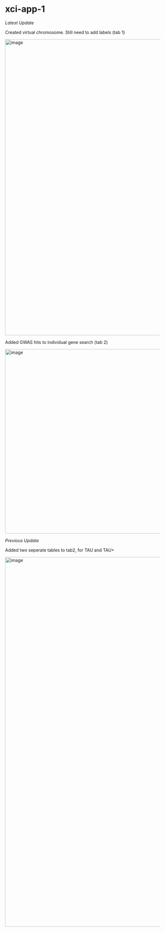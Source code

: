 # xci-app-1


*Latest Update*

Created virtual chromosome. Still need to add labels (tab 1)

<img width="960" alt="image" src="https://user-images.githubusercontent.com/71516524/102273830-ed586b00-3ef0-11eb-8e20-85aa1c88c8e1.png">

Added GWAS hits to individual gene search (tab 2)

<img width="598" alt="image" src="https://user-images.githubusercontent.com/71516524/102273645-a5394880-3ef0-11eb-8e78-581095f005f3.png">

*Previous Update*

Added two seperate tables to tab2,  for TAU and TAU+

<img width="1199" alt="image" src="https://user-images.githubusercontent.com/71516524/101543510-53ce0e00-3972-11eb-8498-095fb4d444c7.png">